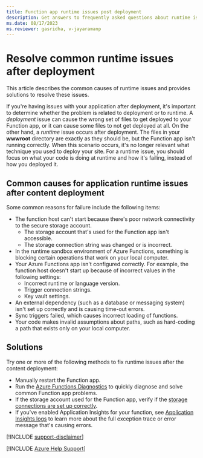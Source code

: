 ```yaml
---
title: Function app runtime issues post deployment 
description: Get answers to frequently asked questions about runtime issues in the Function app after content deployment.
ms.date: 08/17/2023
ms.reviewer: gasridha, v-jayaramanp
---
```


# Resolve common runtime issues after deployment

This article describes the common causes of runtime issues and provides solutions to  resolve these issues.

If you're having issues with your application after deployment, it's important to determine whether the problem is related to deployment or to runtime. A *deployment* issue can cause the wrong set of files to get deployed to your Function app, or it can cause some files to not get deployed at all. On the other hand, a *runtime* issue occurs after deployment. The files in your **wwwroot** directory are exactly as they should be, but the Function app isn't running correctly. When this scenario occurs, it's no longer relevant what technique you used to deploy your site. For a runtime issue, you should focus on what your code is doing at runtime and how it's failing, instead of how you deployed it.

## Common causes for application runtime issues after content deployment

Some common reasons for failure include the following items:

- The function host can't start because there's poor network connectivity to the secure storage account.
  - The storage account that's used for the Function app isn't accessible.
  - The storage connection string was changed or is incorrect.
- In the runtime sandbox environment of Azure Functions, something is blocking certain operations that work on your local computer.
- Your Azure Functions app isn't configured correctly. For example, the function host doesn't start up because of incorrect values in the following settings:
  - Incorrect runtime or language version.
  - Trigger connection strings.
  - Key vault settings.
- An external dependency (such as a database or messaging system) isn't set up correctly and is causing time-out errors.
- Sync triggers failed, which causes incorrect loading of functions.
- Your code makes invalid assumptions about paths, such as hard-coding a path that exists only on your local computer.

## Solutions

Try one or more of the following methods to fix runtime issues after the content deployment:

- Manually restart the Function app.
- Run the [Azure Functions Diagnostics](/azure/azure-functions/functions-diagnostics) to quickly diagnose and solve common Function app problems.
- If the storage account used for the Function app, verify if the [storage connections are set up correctly](/azure/azure-functions/functions-recover-storage-account).
- If you've enabled Application Insights for your function, see [Application Insights logs](/azure/azure-functions/functions-monitoring) to learn more about the full exception trace or error message that's causing errors.

[!INCLUDE [support-disclaimer](../../../includes/support-disclaimer.md)]

[!INCLUDE [Azure Help Support](../../../includes/azure-help-support.md)]
